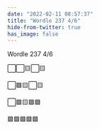 ```yaml
---
date: "2022-02-11 08:57:37"
title: "Wordle 237 4/6"
hide-from-twitter: true
has_image: false
---
```


Wordle 237 4/6

⬜⬜🟨⬜🟨

⬜🟩🟨⬜🟨

⬜🟩🟨🟩🟩

🟩🟩🟩🟩🟩
